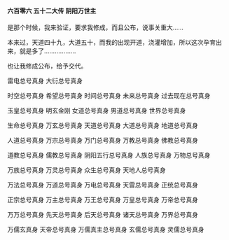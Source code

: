 #### 六百零六 五十二大传 阴阳万世主

是那个时候，我来验证，要求我修成，而且公布，说事关重大……

本来过，天道四十九，大道五十，而我的出现开道，浇灌增加，所以这次孕育出来，就是多了………………


也让我修成公布，给予交代。

雷电总号真身
大衍总号真身

时空总号真身
希望总号真身
时间总号真身
未来总号真身
过去现在总号真身


玉皇总号真身
明玄金刚
女道总号真身
男道总号真身
世界总号真身

生命总号真身
万玄总号真身
天道总号真身
大道总号真身
地道总号真身

人道总号真身
万宗总号真身
万门总号真身
万教总号真身
佛教总号真身

道教总号真身
儒教总号真身
阴阳五行总号真身
人族总号真身
万物总号真身

万族总号真身
万灵总号真身
众生总号真身
天地人总号真身

万法总号真身
万道总号真身
万电总号真身
天雷总号真身
正统总号真身

正宗总号真身
万主总号真身
万王总号真身
万皇总号真身
万帝总号真身

万万总号真身
先天总号真身
后天总号真身
诸天总号真身
万界总号真身

万儒玄真身
天帝总号真身
万儒真主总号真身
玄儒总号真身
灵儒总号真身